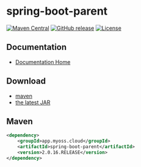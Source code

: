 # spring-boot-parent

[![Maven Central](https://img.shields.io/maven-central/v/app.myoss.cloud/spring-boot-parent.svg)](https://maven-badges.herokuapp.com/maven-central/app.myoss.cloud/spring-boot-parent/)
[![GitHub release](https://img.shields.io/github/release/myoss-cloud/spring-boot-parent.svg)](https://github.com/myoss-cloud/spring-boot-parent/releases)
[![License](https://img.shields.io/badge/license-Apache%202-4EB1BA.svg)](https://www.apache.org/licenses/LICENSE-2.0.html)

## Documentation

- [Documentation Home](https://github.com/myoss-cloud/spring-boot-parent/wiki)

## Download

- [maven][1]
- [the latest JAR][2]  

[1]: http://repo1.maven.org/maven2/app/myoss/cloud/spring-boot-parent/  
[2]: https://search.maven.org/remote_content?g=app.myoss.cloud&a=spring-boot-parent&v=LATEST

## Maven

```xml
<dependency>
    <groupId>app.myoss.cloud</groupId>
    <artifactId>spring-boot-parent</artifactId>
    <version>2.0.16.RELEASE</version>
</dependency>
```
